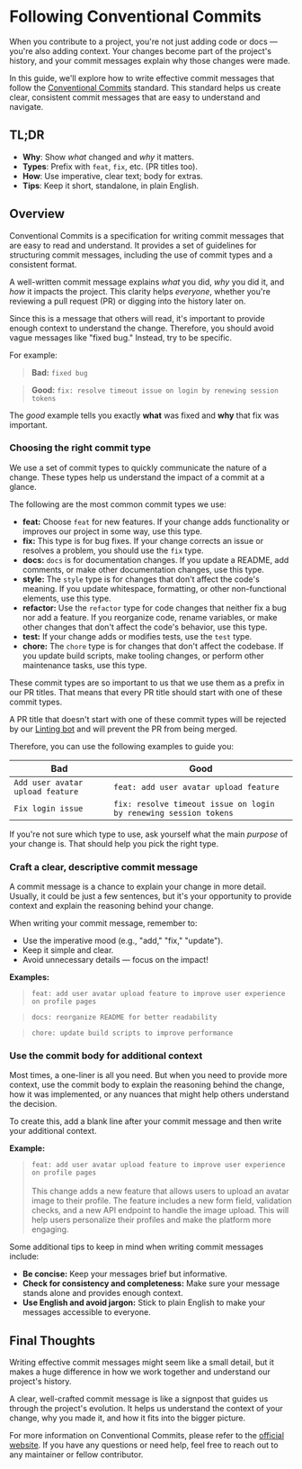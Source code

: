 # Following Conventional Commits

When you contribute to a project, you're not just adding code or docs — you're also adding context. Your changes become part of the project's history, and your commit messages explain why those changes were made.

In this guide, we'll explore how to write effective commit messages that follow the [Conventional Commits](https://www.conventionalcommits.org/en/v1.0.0/) standard. This standard helps us create clear, consistent commit messages that are easy to understand and navigate.

## TL;DR

- **Why**: Show *what* changed and *why* it matters.
- **Types**: Prefix with `feat`, `fix`, etc. (PR titles too).
- **How**: Use imperative, clear text; body for extras.
- **Tips**: Keep it short, standalone, in plain English.

## Overview

Conventional Commits is a specification for writing commit messages that are easy to read and understand. It provides a set of guidelines for structuring commit messages, including the use of commit types and a consistent format.

A well-written commit message explains *what* you did, *why* you did it, and *how* it impacts the project. This clarity helps *everyone*, whether you're reviewing a pull request (PR) or digging into the history later on.

Since this is a message that others will read, it's important to provide enough context to understand the change. Therefore, you should avoid vague messages like "fixed bug." Instead, try to be specific.

For example:

> **Bad:** `fixed bug`  

> **Good:** `fix: resolve timeout issue on login by renewing session tokens`

The *good* example tells you exactly **what** was fixed and **why** that fix was important.

### Choosing the right commit type

We use a set of commit types to quickly communicate the nature of a change. These types help us understand the impact of a commit at a glance.

The following are the most common commit types we use:

- **feat:** Choose `feat` for new features. If your change adds functionality or improves our project in some way, use this type.
- **fix:** This type is for bug fixes. If your change corrects an issue or resolves a problem, you should use the `fix` type.
- **docs:** `docs` is for documentation changes. If you update a README, add comments, or make other documentation changes, use this type.
- **style:** The `style` type is for changes that don't affect the code's meaning. If you update whitespace, formatting, or other non-functional elements, use this type.
- **refactor:** Use the `refactor` type for code changes that neither fix a bug nor add a feature. If you reorganize code, rename variables, or make other changes that don't affect the code's behavior, use this type.
- **test:** If your change adds or modifies tests, use the `test` type.
- **chore:** The `chore` type is for changes that don't affect the codebase. If you update build scripts, make tooling changes, or perform other maintenance tasks, use this type.

These commit types are so important to us that we use them as a prefix in our PR titles. That means that every PR title should start with one of these commit types.

A PR title that doesn't start with one of these commit types will be rejected by our [Linting bot](https://github.com/asyncapi/community/blob/master/.github/workflows/lint-pr-title.yml) and will prevent the PR from being merged.

Therefore, you can use the following examples to guide you:

| Bad | Good |
| --- | --- |
| `Add user avatar upload feature` | `feat: add user avatar upload feature` |
| `Fix login issue` | `fix: resolve timeout issue on login by renewing session tokens` |

If you're not sure which type to use, ask yourself what the main *purpose* of your change is. That should help you pick the right type.

### Craft a clear, descriptive commit message

A commit message is a chance to explain your change in more detail. Usually, it could be just a few sentences, but it's your opportunity to provide context and explain the reasoning behind your change.

When writing your commit message, remember to:

- Use the imperative mood (e.g., "add," "fix," "update").
- Keep it simple and clear.
- Avoid unnecessary details — focus on the impact!

**Examples:**

> `feat: add user avatar upload feature to improve user experience on profile pages`

> `docs: reorganize README for better readability`

> `chore: update build scripts to improve performance`

### Use the commit body for additional context

Most times, a one-liner is all you need. But when you need to provide more context, use the commit body to explain the reasoning behind the change, how it was implemented, or any nuances that might help others understand the decision.

To create this, add a blank line after your commit message and then write your additional context.

**Example:**

> `feat: add user avatar upload feature to improve user experience on profile pages` <br> <br> This change adds a new feature that allows users to upload an avatar image to their profile. The feature includes a new form field, validation checks, and a new API endpoint to handle the image upload. This will help users personalize their profiles and make the platform more engaging.
>

Some additional tips to keep in mind when writing commit messages include:

- **Be concise:** Keep your messages brief but informative.
- **Check for consistency and completeness:** Make sure your message stands alone and provides enough context.
- **Use English and avoid jargon:** Stick to plain English to make your messages accessible to everyone.

## Final Thoughts

Writing effective commit messages might seem like a small detail, but it makes a huge difference in how we work together and understand our project's history.

A clear, well-crafted commit message is like a signpost that guides us through the project's evolution. It helps us understand the context of your change, why you made it, and how it fits into the bigger picture.

For more information on Conventional Commits, please refer to the [official website](https://www.conventionalcommits.org/en/v1.0.0/). If you have any questions or need help, feel free to reach out to any maintainer or fellow contributor.